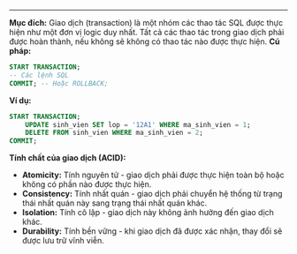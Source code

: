 

---

**Mục đích:** Giao dịch (transaction) là một nhóm các thao tác SQL được thực hiện như một đơn vị logic duy nhất. Tất cả các thao tác trong giao dịch phải được hoàn thành, nếu không sẽ không có thao tác nào được thực hiện.
**Cú pháp:**

```SQL
START TRANSACTION;
-- Các lệnh SQL
COMMIT; -- Hoặc ROLLBACK;
```

**Ví dụ:**
```SQL
START TRANSACTION;
    UPDATE sinh_vien SET lop = '12A1' WHERE ma_sinh_vien = 1;
    DELETE FROM sinh_vien WHERE ma_sinh_vien = 2;
COMMIT;
```

**Tính chất của giao dịch (ACID):**

- **Atomicity:** Tính nguyên tử - giao dịch phải được thực hiện toàn bộ hoặc không có phần nào được thực hiện.
- **Consistency:** Tính nhất quán - giao dịch phải chuyển hệ thống từ trạng thái nhất quán này sang trạng thái nhất quán khác.
- **Isolation:** Tính cô lập - giao dịch này không ảnh hưởng đến giao dịch khác.
- **Durability:** Tính bền vững - khi giao dịch đã được xác nhận, thay đổi sẽ được lưu trữ vĩnh viễn.


